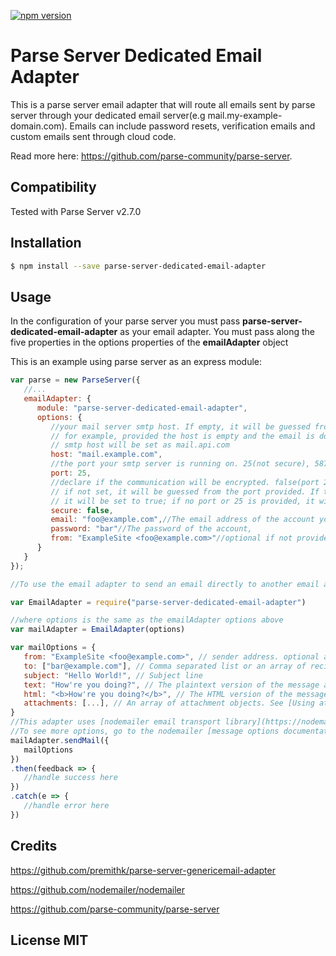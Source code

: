 [![npm version](https://d25lcipzij17d.cloudfront.net/badge.svg?id=js&type=6&v=3.0.6&x2=0)](https://badge.fury.io/js/parse-server-dedicated-email-adapter)
# Parse Server Dedicated Email Adapter


This is a parse server email adapter that will route all emails sent by parse server through your dedicated email server(e.g mail.my-example-domain.com). Emails can include password resets, verification emails and custom emails sent through cloud code.

Read more here: https://github.com/parse-community/parse-server.

## Compatibility
Tested with Parse Server v2.7.0

## Installation
```sh
$ npm install --save parse-server-dedicated-email-adapter
```

## Usage
In the configuration of your parse server you must pass **parse-server-dedicated-email-adapter** as your email adapter. You must pass along the five properties in the options properties of the **emailAdapter** object

This is an example using parse server as an express module:


```javascript
var parse = new ParseServer({
   //...
   emailAdapter: {
      module: "parse-server-dedicated-email-adapter",
      options: {
         //your mail server smtp host. If empty, it will be guessed from the email option
         // for example, provided the host is empty and the email is doc@api.com, the 
         // smtp host will be set as mail.api.com
         host: "mail.example.com",
         //the port your smtp server is running on. 25(not secure), 587(TLS), 465(SSL). Default = 25
         port: 25,
         //declare if the communication will be encrypted. false(port 25), true (587 || 465)
         // if not set, it will be guessed from the port provided. If the provided port is 587 or 465,
         // it will be set to true; if no port or 25 is provided, it will be set to false
         secure: false,
         email: "foo@example.com",//The email address of the account you're sending from
         password: "bar"//The password of the account,
         from: "ExampleSite <foo@example.com>"//optional if not provided, email will be used in the from field.
      }
   }
});

//To use the email adapter to send an email directly to another email address such as sending an email to yourself via the contact form on your website, you can call the adapter as follows:

var EmailAdapter = require("parse-server-dedicated-email-adapter")

//where options is the same as the emailAdapter options above
var mailAdapter = EmailAdapter(options)

var mailOptions = {
   from: "ExampleSite <foo@example.com>", // sender address. optional as long as it is provided in the options above
   to: ["bar@example.com"], // Comma separated list or an array of recipients email addresses that will appear on the To: field
   subject: "Hello World!", // Subject line
   text: "How're you doing?", // The plaintext version of the message as an Unicode string, Buffer, Stream or an attachment-like object ({path: ‘/var/data/…'})
   html: "<b>How're you doing?</b>", // The HTML version of the message as an Unicode string, Buffer, Stream or an attachment-like object ({path: ‘http://…'})
   attachments: [...], // An array of attachment objects. See [Using attachments](https://nodemailer.com/message/attachments/) for details. Attachments can be used for [embedding images](https://nodemailer.com/message/embedded-images/) as well.
}
//This adapter uses [nodemailer email transport library](https://nodemailer.com), so it supports all the nodemailer options.
//To see more options, go to the nodemailer [message options documentation](https://nodemailer.com/message/)
mailAdapter.sendMail({
   mailOptions
})
.then(feedback => {
   //handle success here
})
.catch(e => {
   //handle error here
})
```

## Credits

https://github.com/premithk/parse-server-genericemail-adapter

https://github.com/nodemailer/nodemailer

https://github.com/parse-community/parse-server

## License MIT